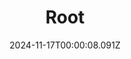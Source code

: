 ---
title: "Root"
id: 965580
date: 2024-11-17T00:00:08.091Z
link: games/steam/recent/root
image: http://media.steampowered.com/steamcommunity/public/images/apps/965580/18008c5174b3c919fb15543d0f7527875a2095ef.jpg
playtime_2weeks: 30
playtime_forever: 35
playtime_windows_forever: 0
playtime_mac_forever: 0
playtime_linux_forever: 35
playtime_deck_forever: 35
---